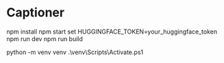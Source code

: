 # Captioner

npm install 
npm start
set HUGGINGFACE_TOKEN=your_huggingface_token
npm run dev
npm run build

python -m venv venv
.\venv\Scripts\Activate.ps1

